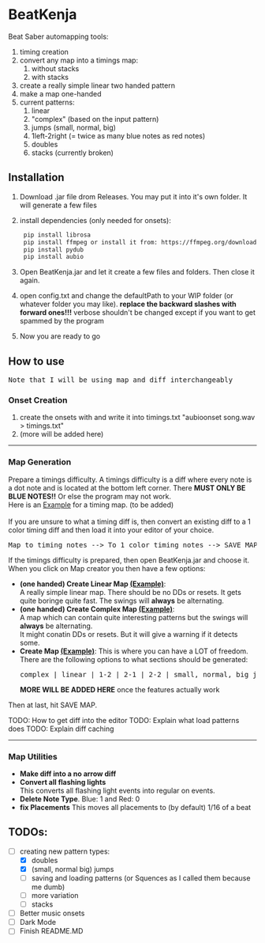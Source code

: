# BeatKenja

Beat Saber automapping tools:

1. timing creation
3. convert any map into a timings map:
    1. without stacks
    2. with stacks
5. create a really simple linear two handed pattern
6. make a map one-handed
8. current patterns:
   1. linear
   2. "complex" (based on the input pattern)
   3. jumps (small, normal, big)
   4. 1left-2right (= twice as many blue notes as red notes)
   5. doubles
   6. stacks (currently broken)

## Installation
1. Download .jar file drom Releases. You may put it into it's own folder. It will generate a few files

2. install dependencies (only needed for onsets):
    ```bash
     pip install librosa
     pip install ffmpeg or install it from: https://ffmpeg.org/download.html
     pip install pydub
     pip install aubio
    ```

3. Open BeatKenja.jar and let it create a few files and folders. Then close it again.

4. open config.txt and change the defaultPath to your WIP folder (or whatever folder you may like). **replace the backward slashes with forward ones!!!**
   verbose shouldn't be changed except if you want to get spammed by the program

5. Now you are ready to go

## How to use
<pre>Note that I will be using map and diff interchangeably</pre>
### Onset Creation
1. create the onsets with and write it into timings.txt "aubioonset song.wav > timings.txt"
2. (more will be added here)

----

### Map Generation
Prepare a timings difficulty. A timings difficulty is a diff where every note is a dot note and is located at the bottom left corner. There **MUST ONLY BE BLUE NOTES!!** Or else the program may not work.<br>
Here is an [Example](https://beatsaver.com/maps/31d4b) for a timing map. (to be added)<br><br>
If you are unsure to what a timing diff is, then convert an existing diff to a 1 color timing diff and then load it into your editor of your choice.<br>
<pre>Map to timing notes --> To 1 color timing notes --> SAVE MAP</pre>


If the timings difficulty is prepared, then open BeatKenja.jar and choose it.<br>
When you click on Map creator you then have a few options:<br>
+ **(one handed) Create Linear Map [(Example)]()**:<br>
  A really simple linear map. There should be no DDs or resets. It gets quite boringe quite fast. The swings will **always** be alternating.
+ **(one handed) Create Complex Map [(Example)]()**:<br>
  A map which can contain quite interesting patterns but the swings will **always** be alternating.<br>
  It might conatin DDs or resets. But it will give a warning if it detects some.<br>
+ **Create Map [(Example)]()**:
  This is where you can have a LOT of freedom.<br>
  There are the following options to what sections should be generated: 
  <pre>complex | linear | 1-2 | 2-1 | 2-2 | small, normal, big jumps | doubles | sequence (WIP)</pre>
  **MORE WILL BE ADDED HERE** once the features actually work
  
Then at last, hit SAVE MAP.

TODO: How to get diff into the editor
TODO: Explain what load patterns does
TODO: Explain diff caching

----

### Map Utilities
+ **Make diff into a no arrow diff**
+ **Convert all flashing lights**<br>
  This converts all flashing light events into regular on events.
+ **Delete Note Type**. Blue: 1 and Red: 0
+ **fix Placements**
  This moves all placements to (by default) 1/16 of a beat
  
## TODOs:
- [ ] creating new pattern types:
    - [x] doubles
    - [x] (small, normal big) jumps
    - [ ] saving and loading patterns (or Squences as I called them because me dumb)
    - [ ] more variation
    - [ ] stacks
- [ ] Better music onsets
- [ ] Dark Mode
- [ ] Finish README.MD
